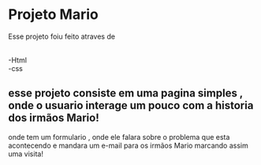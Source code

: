 <h1>Projeto Mario</h1>
<p>Esse projeto foiu feito atraves de </p>
<br>
-Html
<br>
-css
<h2>esse projeto  consiste em uma pagina simples , onde o usuario interage   um pouco com a  historia  dos  irmãos Mario! </h2>
<p>onde tem um formulario , onde ele falara sobre o problema que esta acontecendo e mandara um  e-mail para os irmãos Mario marcando assim uma visita! </p>
